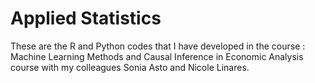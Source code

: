# Applied Statistics

These are the R and Python codes that I have developed in the course : Machine Learning Methods and Causal Inference in Economic Analysis course with my colleagues Sonia Asto and Nicole Linares.
